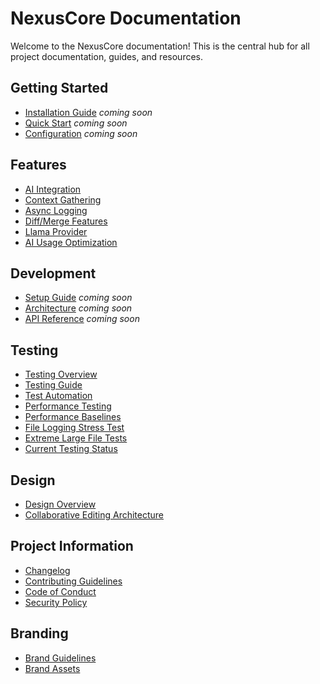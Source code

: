# NexusCore Documentation

Welcome to the NexusCore documentation! This is the central hub for all project documentation, guides, and resources.

## Getting Started
- [Installation Guide](guides/installation.md) *coming soon*
- [Quick Start](guides/getting-started.md) *coming soon*
- [Configuration](guides/configuration.md) *coming soon*

## Features
- [AI Integration](features/ai_integration.md)
- [Context Gathering](features/ContextGathering.md)
- [Async Logging](features/async_logging.md)
- [Diff/Merge Features](features/diff_merge_features.md)
- [Llama Provider](features/LlamaProvider.md)
- [AI Usage Optimization](features/AI%20Usage%20Optimization.md)

## Development
- [Setup Guide](development/setup.md) *coming soon*
- [Architecture](development/architecture.md) *coming soon*
- [API Reference](development/api-reference.md) *coming soon*

## Testing
- [Testing Overview](testing/index.md)
- [Testing Guide](testing/testing_guide.md)
- [Test Automation](testing/test_automation_summary.md)
- [Performance Testing](testing/performance_testing.md)
- [Performance Baselines](testing/performance_baselines.md)
- [File Logging Stress Test](testing/FileLoggingStressTestPlan.md)
- [Extreme Large File Tests](testing/extreme_large_file_tests.md)
- [Current Testing Status](testing/CURRENT_TESTING.md)

## Design
- [Design Overview](design/index.md)
- [Collaborative Editing Architecture](design/collaborative_editing_architecture.md)

## Project Information
- [Changelog](project/CHANGELOG.md)
- [Contributing Guidelines](project/CONTRIBUTING.md)
- [Code of Conduct](project/CODE_OF_CONDUCT.md)
- [Security Policy](project/SECURITY.md)

## Branding
- [Brand Guidelines](../branding/brand-guidelines.md)
- [Brand Assets](../branding/nexuscore-brand-assets.html)
